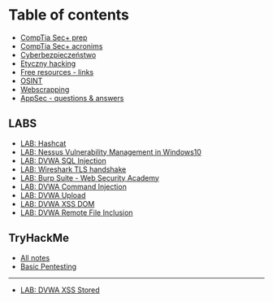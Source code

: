 # Table of contents

* [CompTia Sec+ prep](README.md)
* [CompTia Sec+ acronims](comptia-sec+-acronims.md)
* [Cyberbezpieczeństwo](cyberbezpieczenstwo.md)
* [Etyczny hacking](<README (1).md>)
* [Free resources - links](free-resources-links.md)
* [OSINT](osint.md)
* [Webscrapping](webscrapping.md)
* [AppSec - questions & answers](<README (2).md>)

## LABS

* [LAB: Hashcat](labs/lab-hashcat.md)
* [LAB: Nessus Vulnerability Management in Windows10](labs/lab-nessus-vulnerability-management-in-windows10.md)
* [LAB: DVWA SQL Injection](labs/sql-injection.md)
* [LAB: Wireshark TLS handshake](labs/lab-wireshark-tls-handshake.md)
* [LAB: Burp Suite - Web Security Academy](labs/lab-burp-suite-web-security-academy.md)
* [LAB: DVWA Command Injection](labs/lab-dvwa-command-injection.md)
* [LAB: DVWA Upload](labs/lab-dvwa-upload.md)
* [LAB: DVWA XSS DOM](labs/lab-dvwa-xss-dom.md)
* [LAB: DVWA Remote File Inclusion](labs/lab-dvwa-remote-file-inclusion.md)

## TryHackMe

* [All notes](tryhackme/thm.md)
* [Basic Pentesting](tryhackme/basic-pentesting.md)

***

* [LAB: DVWA XSS Stored](lab-dvwa-xss-stored.md)
